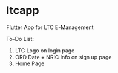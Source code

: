# ltcapp

Flutter App for LTC E-Management

To-Do List:
1) LTC Logo on login page
2) ORD Date + NRIC Info on sign up page
3) Home Page